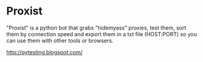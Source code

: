 Proxist
=======

"Proxist" is a python bot that grabs "hidemyass" proxies, test them, sort them by connection speed and export them in a txt file (HOST:PORT) so you can use them with other tools or browsers.

http://pytesting.blogspot.com/
